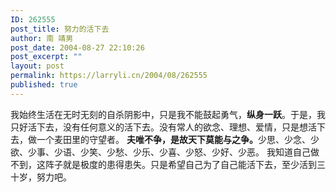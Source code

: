 ```yaml
---
ID: 262555
post_title: 努力的活下去
author: 南 靖男
post_date: 2004-08-27 22:10:26
post_excerpt: ""
layout: post
permalink: https://larryli.cn/2004/08/262555
published: true
---
```

我始终生活在无时无刻的自杀阴影中，只是我不能鼓起勇气，<strong>纵身一跃</strong>。于是，我只好活下去，没有任何意义的活下去。没有常人的欲念、理想、爱情，只是想活下去，做一个麦田里的守望者。
<strong>夫唯不争，是故天下莫能与之争。</strong>少思、少念、少欲、少事、少语、少笑、少愁、少乐、少喜、少怒、少好、少恶。
我知道自己做不到，这阵子就是极度的患得患失。只是希望自己为了自己能活下去，至少活到三十岁，努力吧。